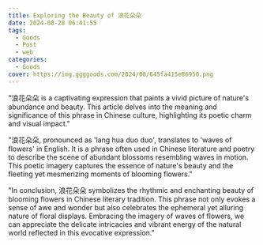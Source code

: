 ```yaml
---
title: Exploring the Beauty of 浪花朵朵
date: 2024-08-28 06:41:55
tags:
  - Goods
  - Post
  - web
categories:
  - Goods
cover: https://img.ggggoods.com/2024/08/645fa415e86950.png
---
```


"浪花朵朵 is a captivating expression that paints a vivid picture of nature's abundance and beauty. This article delves into the meaning and significance of this phrase in Chinese culture, highlighting its poetic charm and visual impact."

"浪花朵朵, pronounced as 'lang hua duo duo', translates to 'waves of flowers' in English. It is a phrase often used in Chinese literature and poetry to describe the scene of abundant blossoms resembling waves in motion. This poetic imagery captures the essence of nature's beauty and the fleeting yet mesmerizing moments of blooming flowers."

"In conclusion, 浪花朵朵 symbolizes the rhythmic and enchanting beauty of blooming flowers in Chinese literary tradition. This phrase not only evokes a sense of awe and wonder but also celebrates the ephemeral yet alluring nature of floral displays. Embracing the imagery of waves of flowers, we can appreciate the delicate intricacies and vibrant energy of the natural world reflected in this evocative expression."
